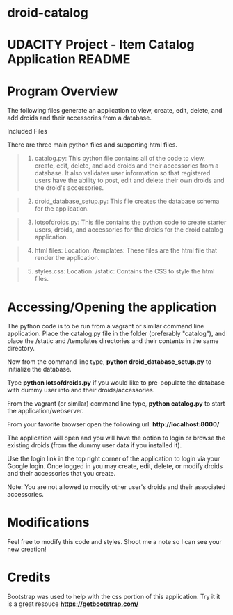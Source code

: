 # droid-catalog
#
# UDACITY Project - Item Catalog Application README

# Program Overview

The following files generate an application to view, create, edit, delete, and
add droids and their accessories from a database.

Included Files

There are three main python files and supporting html files.
> 1.	catalog.py: This python file contains all of the code to view, create,
edit, delete, and add droids and their accessories from a database. It also
validates user information so that registered users have the ability to post,
edit and delete their own droids and the droid's accessories.

> 2.  droid_database_setup.py: This file creates the database schema for the
application.

> 3.	lotsofdroids.py: This file contains the python code to create starter
users, droids, and accessories for the droids for the droid catalog application.

> 4.  html files: Location: /templates: These files are the html file that
render the application.

> 5.  styles.css: Location: /static: Contains the CSS to style the html files.

# Accessing/Opening the application
The python code is to be run from a vagrant or similar command line application.
Place the catalog.py file in the folder (preferably "catalog"), and place the
/static and /templates directories and their contents in the same directory.

Now from the command line type, **python droid_database_setup.py** to initialize the
database.

Type **python lotsofdroids.py** if you would like to pre-populate the database
with dummy user info and their droids/accessories.

From the vagrant (or similar) command line type, **python catalog.py** to start
the application/webserver.

From your favorite browser open the following url: **http://localhost:8000/**

The application will open and you will have the option to login or browse the
existing droids (from the dummy user data if you installed it).

Use the login link in the top right corner of the application to login via
your Google login.  Once logged in you may create, edit, delete, or modify
droids and their accessories that you create.

Note: You are not allowed to modify other user's droids and their associated
accessories.

# Modifications

Feel free to modify this code and styles. Shoot me a note so I can see your new
creation!

# Credits

Bootstrap was used to help with the css portion of this application. Try it
it is a great resouce **https://getbootstrap.com/**

